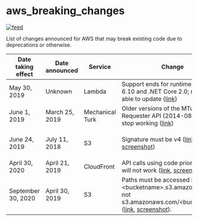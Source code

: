# aws_breaking_changes

[![feed](https://aleen42.github.io/badges/src/rss.svg)](https://github.com/SummitRoute/aws_breaking_changes/releases.atom)

List of changes announced for AWS that may break existing code due to deprecations or otherwise.

| Date taking effect | Date announced | Service | Change | How to check |
| ---- | ---- |---- |---- |---- |
| May 30, 2019 | Unknown | Lambda | Support ends for runtimes Node.js 6.10 and .NET Core 2.0; no longer able to update ([link](https://docs.aws.amazon.com/lambda/latest/dg/runtime-support-policy.html)) | `aws lambda list-functions --query 'Functions[?Runtime == `nodejs6.10`]'.FunctionName` |
| June 1, 2019 | March 25, 2019 | Mechanical Turk | Older versions of the MTurk Requester API (2014-08-15) will stop working ([link](https://forums.aws.amazon.com/ann.jspa?annID=6686)) | TODO | 
| June 24, 2019      | July 11, 2018  | S3 | Signature must be v4 ([link](https://forums.aws.amazon.com/ann.jspa?annID=5816), [screenshot](https://github.com/SummitRoute/aws_breaking_changes/raw/master/screenshots/s3_sig4.png)) | Enable CloudTrail S3 Data Events and check `additionalEventData.SignatureVersion` ([link](https://docs.aws.amazon.com/AmazonS3/latest/dev/cloudtrail-identification-sigV2.html)) |
| April 30, 2020 | April 21, 2019 | CloudFront | API calls using code prior to 2016 will not work ([link](https://forums.aws.amazon.com/ann.jspa?annID=6754), [screenshot](https://github.com/SummitRoute/aws_breaking_changes/raw/master/screenshots/cloudfront_api_version.png)) | [link](https://aws.amazon.com/premiumsupport/knowledge-center/cloudfront-api-version-check/) | 
| September 30, 2020 | April 30, 2019 | S3 | Paths must be accessed in the form \<bucketname\>.s3.amazonaws.com, not s3.amazonaws.com/\<bucketname\>/ ([link](https://forums.aws.amazon.com/ann.jspa?annID=6776), [screenshot](https://github.com/SummitRoute/aws_breaking_changes/raw/master/screenshots/s3_path_format.png)). | TODO |
